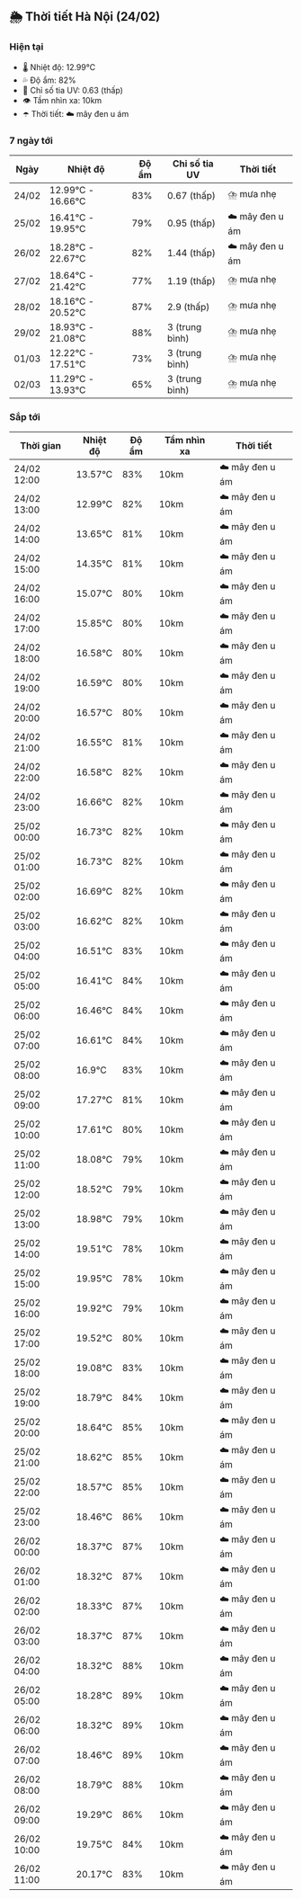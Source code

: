 ## 🌦️ Thời tiết Hà Nội (24/02)

### Hiện tại

- 🌡️ Nhiệt độ: 12.99℃
- 💦 Độ ẩm: 82%
- 🌟 Chỉ số tia UV: 0.63 (thấp)
- 👁️ Tầm nhìn xa: 10km
- ☂️ Thời tiết: ☁️ mây đen u ám

### 7 ngày tới

| Ngày | Nhiệt độ | Độ ẩm | Chỉ số tia UV | Thời tiết |
| --- | --- | --- | --- | --- |
| 24/02 | 12.99℃ - 16.66℃ | 83% | 0.67 (thấp) | ⛈️ mưa nhẹ |
| 25/02 | 16.41℃ - 19.95℃ | 79% | 0.95 (thấp) | ☁️ mây đen u ám |
| 26/02 | 18.28℃ - 22.67℃ | 82% | 1.44 (thấp) | ☁️ mây đen u ám |
| 27/02 | 18.64℃ - 21.42℃ | 77% | 1.19 (thấp) | ⛈️ mưa nhẹ |
| 28/02 | 18.16℃ - 20.52℃ | 87% | 2.9 (thấp) | ⛈️ mưa nhẹ |
| 29/02 | 18.93℃ - 21.08℃ | 88% | 3 (trung bình) | ⛈️ mưa nhẹ |
| 01/03 | 12.22℃ - 17.51℃ | 73% | 3 (trung bình) | ⛈️ mưa nhẹ |
| 02/03 | 11.29℃ - 13.93℃ | 65% | 3 (trung bình) | ⛈️ mưa nhẹ |

### Sắp tới

| Thời gian | Nhiệt độ | Độ ẩm | Tầm nhìn xa | Thời tiết |
| --- | --- | --- | --- | --- |
| 24/02 12:00 | 13.57℃ | 83% | 10km | ☁️ mây đen u ám |
| 24/02 13:00 | 12.99℃ | 82% | 10km | ☁️ mây đen u ám |
| 24/02 14:00 | 13.65℃ | 81% | 10km | ☁️ mây đen u ám |
| 24/02 15:00 | 14.35℃ | 81% | 10km | ☁️ mây đen u ám |
| 24/02 16:00 | 15.07℃ | 80% | 10km | ☁️ mây đen u ám |
| 24/02 17:00 | 15.85℃ | 80% | 10km | ☁️ mây đen u ám |
| 24/02 18:00 | 16.58℃ | 80% | 10km | ☁️ mây đen u ám |
| 24/02 19:00 | 16.59℃ | 80% | 10km | ☁️ mây đen u ám |
| 24/02 20:00 | 16.57℃ | 80% | 10km | ☁️ mây đen u ám |
| 24/02 21:00 | 16.55℃ | 81% | 10km | ☁️ mây đen u ám |
| 24/02 22:00 | 16.58℃ | 82% | 10km | ☁️ mây đen u ám |
| 24/02 23:00 | 16.66℃ | 82% | 10km | ☁️ mây đen u ám |
| 25/02 00:00 | 16.73℃ | 82% | 10km | ☁️ mây đen u ám |
| 25/02 01:00 | 16.73℃ | 82% | 10km | ☁️ mây đen u ám |
| 25/02 02:00 | 16.69℃ | 82% | 10km | ☁️ mây đen u ám |
| 25/02 03:00 | 16.62℃ | 82% | 10km | ☁️ mây đen u ám |
| 25/02 04:00 | 16.51℃ | 83% | 10km | ☁️ mây đen u ám |
| 25/02 05:00 | 16.41℃ | 84% | 10km | ☁️ mây đen u ám |
| 25/02 06:00 | 16.46℃ | 84% | 10km | ☁️ mây đen u ám |
| 25/02 07:00 | 16.61℃ | 84% | 10km | ☁️ mây đen u ám |
| 25/02 08:00 | 16.9℃ | 83% | 10km | ☁️ mây đen u ám |
| 25/02 09:00 | 17.27℃ | 81% | 10km | ☁️ mây đen u ám |
| 25/02 10:00 | 17.61℃ | 80% | 10km | ☁️ mây đen u ám |
| 25/02 11:00 | 18.08℃ | 79% | 10km | ☁️ mây đen u ám |
| 25/02 12:00 | 18.52℃ | 79% | 10km | ☁️ mây đen u ám |
| 25/02 13:00 | 18.98℃ | 79% | 10km | ☁️ mây đen u ám |
| 25/02 14:00 | 19.51℃ | 78% | 10km | ☁️ mây đen u ám |
| 25/02 15:00 | 19.95℃ | 78% | 10km | ☁️ mây đen u ám |
| 25/02 16:00 | 19.92℃ | 79% | 10km | ☁️ mây đen u ám |
| 25/02 17:00 | 19.52℃ | 80% | 10km | ☁️ mây đen u ám |
| 25/02 18:00 | 19.08℃ | 83% | 10km | ☁️ mây đen u ám |
| 25/02 19:00 | 18.79℃ | 84% | 10km | ☁️ mây đen u ám |
| 25/02 20:00 | 18.64℃ | 85% | 10km | ☁️ mây đen u ám |
| 25/02 21:00 | 18.62℃ | 85% | 10km | ☁️ mây đen u ám |
| 25/02 22:00 | 18.57℃ | 85% | 10km | ☁️ mây đen u ám |
| 25/02 23:00 | 18.46℃ | 86% | 10km | ☁️ mây đen u ám |
| 26/02 00:00 | 18.37℃ | 87% | 10km | ☁️ mây đen u ám |
| 26/02 01:00 | 18.32℃ | 87% | 10km | ☁️ mây đen u ám |
| 26/02 02:00 | 18.33℃ | 87% | 10km | ☁️ mây đen u ám |
| 26/02 03:00 | 18.37℃ | 87% | 10km | ☁️ mây đen u ám |
| 26/02 04:00 | 18.32℃ | 88% | 10km | ☁️ mây đen u ám |
| 26/02 05:00 | 18.28℃ | 89% | 10km | ☁️ mây đen u ám |
| 26/02 06:00 | 18.32℃ | 89% | 10km | ☁️ mây đen u ám |
| 26/02 07:00 | 18.46℃ | 89% | 10km | ☁️ mây đen u ám |
| 26/02 08:00 | 18.79℃ | 88% | 10km | ☁️ mây đen u ám |
| 26/02 09:00 | 19.29℃ | 86% | 10km | ☁️ mây đen u ám |
| 26/02 10:00 | 19.75℃ | 84% | 10km | ☁️ mây đen u ám |
| 26/02 11:00 | 20.17℃ | 83% | 10km | ☁️ mây đen u ám |
